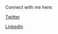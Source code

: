 Connect with me here: 


[Twitter](https://twitter.com/shatzakis)

[LinkedIn](https://linkedin.com/in/shatzakis)
 
